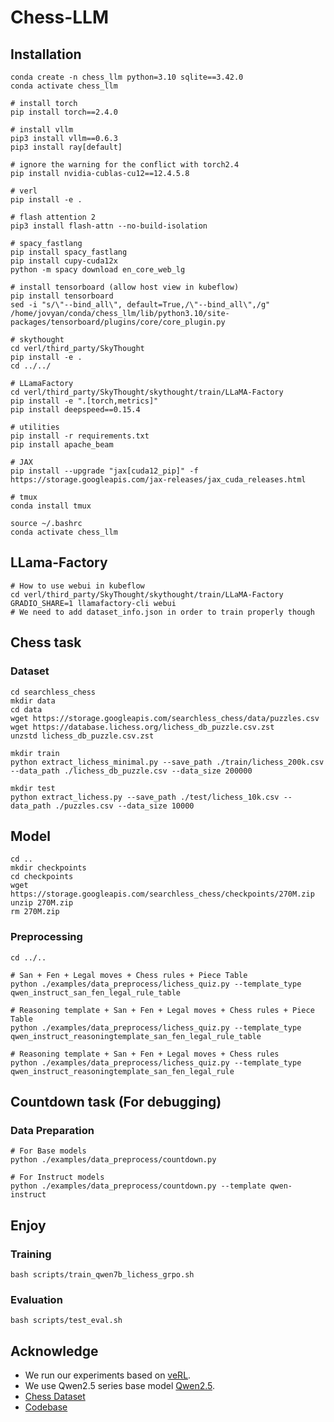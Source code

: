 # Chess-LLM

## Installation

```
conda create -n chess_llm python=3.10 sqlite==3.42.0
conda activate chess_llm

# install torch
pip install torch==2.4.0

# install vllm
pip3 install vllm==0.6.3
pip3 install ray[default]

# ignore the warning for the conflict with torch2.4
pip install nvidia-cublas-cu12==12.4.5.8

# verl
pip install -e .

# flash attention 2
pip3 install flash-attn --no-build-isolation

# spacy_fastlang
pip install spacy_fastlang
pip install cupy-cuda12x
python -m spacy download en_core_web_lg

# install tensorboard (allow host view in kubeflow)
pip install tensorboard
sed -i "s/\"--bind_all\", default=True,/\"--bind_all\",/g" /home/jovyan/conda/chess_llm/lib/python3.10/site-packages/tensorboard/plugins/core/core_plugin.py

# skythought
cd verl/third_party/SkyThought
pip install -e .
cd ../../

# LLamaFactory
cd verl/third_party/SkyThought/skythought/train/LLaMA-Factory
pip install -e ".[torch,metrics]"
pip install deepspeed==0.15.4

# utilities
pip install -r requirements.txt
pip install apache_beam

# JAX
pip install --upgrade "jax[cuda12_pip]" -f https://storage.googleapis.com/jax-releases/jax_cuda_releases.html

# tmux
conda install tmux
```

```
source ~/.bashrc
conda activate chess_llm
```
## LLama-Factory
```
# How to use webui in kubeflow
cd verl/third_party/SkyThought/skythought/train/LLaMA-Factory
GRADIO_SHARE=1 llamafactory-cli webui
# We need to add dataset_info.json in order to train properly though
```


## Chess task

### Dataset
```
cd searchless_chess
mkdir data
cd data
wget https://storage.googleapis.com/searchless_chess/data/puzzles.csv
wget https://database.lichess.org/lichess_db_puzzle.csv.zst
unzstd lichess_db_puzzle.csv.zst
```

```
mkdir train
python extract_lichess_minimal.py --save_path ./train/lichess_200k.csv --data_path ./lichess_db_puzzle.csv --data_size 200000

mkdir test
python extract_lichess.py --save_path ./test/lichess_10k.csv --data_path ./puzzles.csv --data_size 10000
```

## Model

```
cd ..
mkdir checkpoints
cd checkpoints
wget https://storage.googleapis.com/searchless_chess/checkpoints/270M.zip
unzip 270M.zip
rm 270M.zip
```

### Preprocessing
```
cd ../..

# San + Fen + Legal moves + Chess rules + Piece Table
python ./examples/data_preprocess/lichess_quiz.py --template_type qwen_instruct_san_fen_legal_rule_table

# Reasoning template + San + Fen + Legal moves + Chess rules + Piece Table
python ./examples/data_preprocess/lichess_quiz.py --template_type qwen_instruct_reasoningtemplate_san_fen_legal_rule_table

# Reasoning template + San + Fen + Legal moves + Chess rules
python ./examples/data_preprocess/lichess_quiz.py --template_type qwen_instruct_reasoningtemplate_san_fen_legal_rule

```

## Countdown task (For debugging)

### Data Preparation
```
# For Base models
python ./examples/data_preprocess/countdown.py

# For Instruct models
python ./examples/data_preprocess/countdown.py --template qwen-instruct
```

## Enjoy

### Training
```
bash scripts/train_qwen7b_lichess_grpo.sh
```

### Evaluation
```
bash scripts/test_eval.sh
```

## Acknowledge
* We run our experiments based on [veRL](https://github.com/volcengine/verl).
* We use Qwen2.5 series base model [Qwen2.5](https://github.com/QwenLM/Qwen2.5).
* [Chess Dataset](https://github.com/google-deepmind/searchless_chess)
* [Codebase](https://github.com/Jiayi-Pan/TinyZero)
